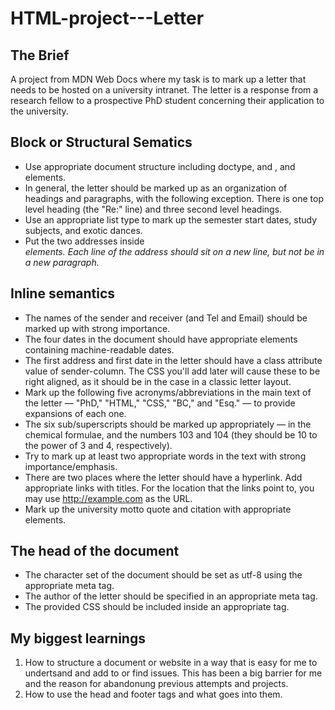 # HTML-project---Letter

## The Brief

A project from MDN Web Docs where my task is to mark up a letter that needs to be hosted on a university intranet. The letter is a response from a research fellow to a prospective PhD student concerning their application to the university.

## Block or Structural Sematics

- Use appropriate document structure including doctype, and <html>, <head> and <body> elements.
- In general, the letter should be marked up as an organization of headings and paragraphs, with the following exception. There is one top level heading (the "Re:" line) and three second level headings.
- Use an appropriate list type to mark up the semester start dates, study subjects, and exotic dances.
- Put the two addresses inside <address> elements. Each line of the address should sit on a new line, but not be in a new paragraph.

## Inline semantics

- The names of the sender and receiver (and Tel and Email) should be marked up with strong importance.
- The four dates in the document should have appropriate elements containing machine-readable dates.
- The first address and first date in the letter should have a class attribute value of sender-column. The CSS you'll add later will cause these to be right aligned, as it should be in the case in a classic letter layout.
- Mark up the following five acronyms/abbreviations in the main text of the letter — "PhD," "HTML," "CSS," "BC," and "Esq." — to provide expansions of each one.
- The six sub/superscripts should be marked up appropriately — in the chemical formulae, and the numbers 103 and 104 (they should be 10 to the power of 3 and 4, respectively).
- Try to mark up at least two appropriate words in the text with strong importance/emphasis.
- There are two places where the letter should have a hyperlink. Add appropriate links with titles. For the location that the links point to, you may use http://example.com as the URL.
- Mark up the university motto quote and citation with appropriate elements.

## The head of the document

- The character set of the document should be set as utf-8 using the appropriate meta tag.
- The author of the letter should be specified in an appropriate meta tag.
- The provided CSS should be included inside an appropriate tag.

## My biggest learnings

1. How to structure a document or website in a way that is easy for me to undertsand and add to or find issues. This has been a big barrier for me and the reason for abandonung previous attempts and projects.
2. How to use the head and footer tags and what goes into them.
